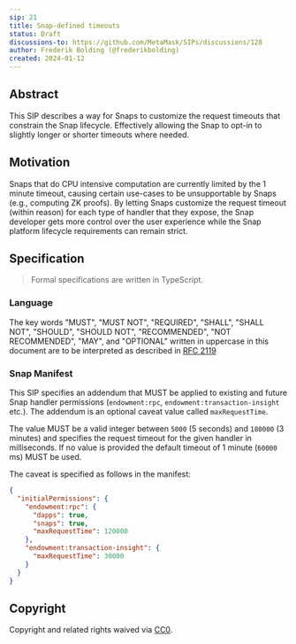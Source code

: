 ```yaml
---
sip: 21
title: Snap-defined timeouts
status: Draft
discussions-to: https://github.com/MetaMask/SIPs/discussions/128
author: Frederik Bolding (@frederikbolding)
created: 2024-01-12
---
```


## Abstract

This SIP describes a way for Snaps to customize the request timeouts that constrain the Snap lifecycle. Effectively allowing the Snap to opt-in to slightly longer or shorter timeouts where needed.

## Motivation

Snaps that do CPU intensive computation are currently limited by the 1 minute timeout, causing certain use-cases to be unsupportable by Snaps (e.g., computing ZK proofs). By letting Snaps customize the request timeout (within reason) for each type of handler that they expose, the Snap developer gets more control over the user experience while the Snap platform lifecycle requirements can remain strict.

## Specification

> Formal specifications are written in TypeScript.

### Language

The key words "MUST", "MUST NOT", "REQUIRED", "SHALL", "SHALL NOT",
"SHOULD", "SHOULD NOT", "RECOMMENDED", "NOT RECOMMENDED", "MAY", and
"OPTIONAL" written in uppercase in this document are to be interpreted as described in [RFC 2119](https://www.ietf.org/rfc/rfc2119.txt)

### Snap Manifest

This SIP specifies an addendum that MUST be applied to existing and future Snap handler permissions (`endowment:rpc`, `endowment:transaction-insight` etc.). The addendum is an optional caveat value called `maxRequestTime`.

The value MUST be a valid integer between `5000` (5 seconds) and `180000` (3 minutes) and specifies the request timeout for the given handler in milliseconds. If no value is provided the default timeout of 1 minute (`60000` ms) MUST be used.

The caveat is specified as follows in the manifest:

```json
{
  "initialPermissions": {
    "endowment:rpc": {
      "dapps": true,
      "snaps": true,
      "maxRequestTime": 120000
    },
    "endowment:transaction-insight": {
      "maxRequestTime": 30000
    }
  }
}
```

## Copyright

Copyright and related rights waived via [CC0](../LICENSE).
